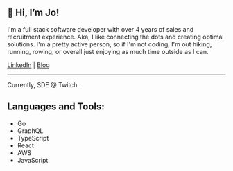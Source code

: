 ##  👋 Hi, I’m Jo!

I'm a full stack software developer with over 4 years of sales and recruitment experience. Aka, I like connecting the dots and creating optimal solutions. I'm a pretty active person, so if I'm not coding, I'm out hiking, running, rowing, or overall just enjoying as much time outside as I can.

[LinkedIn](http://linkedin.com/in/jomariepolanco) | [Blog](https://medium.com/@jomariepolanco)

--------

Currently, SDE @ Twitch.

## Languages and Tools:
- Go
- GraphQL
- TypeScript
- React
- AWS
- JavaScript

<!---
jomariepolanco/jomariepolanco is a ✨ special ✨ repository because its `README.md` (this file) appears on your GitHub profile.
You can click the Preview link to take a look at your changes.
--->
